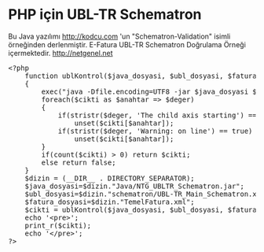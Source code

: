 PHP için UBL-TR Schematron
=====================
Bu Java yazılımı http://kodcu.com 'un "Schematron-Validation" isimli örneğinden derlenmiştir.
E-Fatura UBL-TR Schematron Doğrulama Örneği içermektedir.
http://netgenel.net

<pre>
&lt;?php 
	function ublKontrol($java_dosyasi, $ubl_dosyasi, $fatura_dosyasi)
	{
		exec("java -Dfile.encoding=UTF8 -jar $java_dosyasi $ubl_dosyasi $fatura_dosyasi 2>&1", $cikti);
		foreach($cikti as $anahtar => $deger)
		{
			if(stristr($deger, 'The child axis starting') == true)
				unset($cikti[$anahtar]);
			if(stristr($deger, 'Warning: on line') == true)
				unset($cikti[$anahtar]);
		}
		if(count($cikti) > 0) return $cikti;
		else return false;
	}
	$dizin = (__DIR__ . DIRECTORY_SEPARATOR);
	$java_dosyasi=$dizin."Java/NTG_UBLTR_Schematron.jar";
	$ubl_dosyasi=$dizin."schematron/UBL-TR_Main_Schematron.xml";
	$fatura_dosyasi=$dizin."TemelFatura.xml";
	$cikti = ublKontrol($java_dosyasi, $ubl_dosyasi, $fatura_dosyasi);
	echo '&lt;pre&gt;';
	print_r($cikti);
	echo '&lt;/pre&gt;';
?&gt;
</pre>

